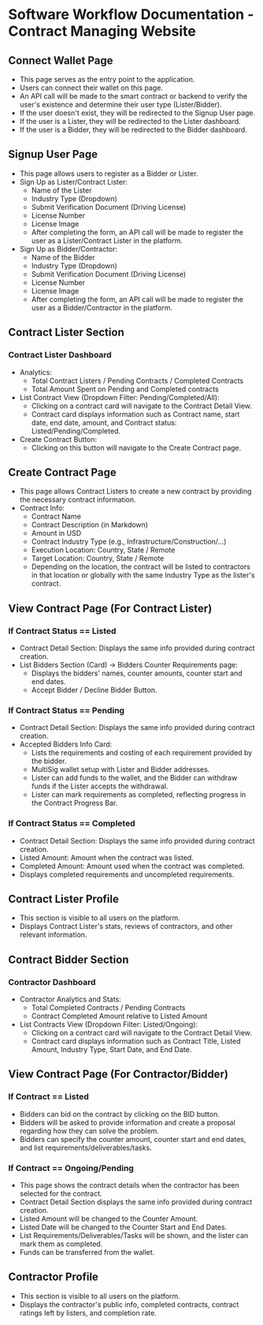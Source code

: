 # Software Workflow Documentation - Contract Managing Website

## Connect Wallet Page
- This page serves as the entry point to the application.
- Users can connect their wallet on this page.
- An API call will be made to the smart contract or backend to verify the user's existence and determine their user type (Lister/Bidder).
- If the user doesn't exist, they will be redirected to the Signup User page.
- If the user is a Lister, they will be redirected to the Lister dashboard.
- If the user is a Bidder, they will be redirected to the Bidder dashboard.

## Signup User Page
- This page allows users to register as a Bidder or Lister.
- Sign Up as Lister/Contract Lister:
  - Name of the Lister
  - Industry Type (Dropdown)
  - Submit Verification Document (Driving License)
  - License Number
  - License Image
  - After completing the form, an API call will be made to register the user as a Lister/Contract Lister in the platform.
- Sign Up as Bidder/Contractor:
  - Name of the Bidder
  - Industry Type (Dropdown)
  - Submit Verification Document (Driving License)
  - License Number
  - License Image
  - After completing the form, an API call will be made to register the user as a Bidder/Contractor in the platform.
  
## Contract Lister Section
### Contract Lister Dashboard
- Analytics:
  - Total Contract Listers / Pending Contracts / Completed Contracts
  - Total Amount Spent on Pending and Completed contracts
- List Contract View (Dropdown Filter: Pending/Completed/All):
  - Clicking on a contract card will navigate to the Contract Detail View.
  - Contract card displays information such as Contract name, start date, end date, amount, and Contract status: Listed/Pending/Completed.
- Create Contract Button:
  - Clicking on this button will navigate to the Create Contract page.
  
## Create Contract Page
- This page allows Contract Listers to create a new contract by providing the necessary contract information.
- Contract Info:
  - Contract Name
  - Contract Description (in Markdown)
  - Amount in USD
  - Contract Industry Type (e.g., Infrastructure/Construction/...)
  - Execution Location: Country, State / Remote
  - Target Location: Country, State / Remote
  - Depending on the location, the contract will be listed to contractors in that location or globally with the same Industry Type as the lister's contract.
  
## View Contract Page (For Contract Lister)
### If Contract Status == Listed
- Contract Detail Section: Displays the same info provided during contract creation.
- List Bidders Section (Card) -> Bidders Counter Requirements page:
  - Displays the bidders' names, counter amounts, counter start and end dates.
  - Accept Bidder / Decline Bidder Button.
### If Contract Status == Pending
- Contract Detail Section: Displays the same info provided during contract creation.
- Accepted Bidders Info Card:
  - Lists the requirements and costing of each requirement provided by the bidder.
  - MultiSig wallet setup with Lister and Bidder addresses.
  - Lister can add funds to the wallet, and the Bidder can withdraw funds if the Lister accepts the withdrawal.
  - Lister can mark requirements as completed, reflecting progress in the Contract Progress Bar.
### If Contract Status == Completed
- Contract Detail Section: Displays the same info provided during contract creation.
- Listed Amount: Amount when the contract was listed.
- Completed Amount: Amount used when the contract was completed.
- Displays completed requirements and uncompleted requirements.
  
## Contract Lister Profile
- This section is visible to all users on the platform.
- Displays Contract Lister's stats, reviews of contractors, and other relevant information.

## Contract Bidder Section
### Contractor Dashboard
- Contractor Analytics and Stats:
  - Total Completed Contracts / Pending Contracts
  - Contract Completed Amount relative to Listed Amount
- List Contracts View (Dropdown Filter: Listed/Ongoing):
  - Clicking on a contract card will navigate to the Contract Detail View.
  - Contract card displays information such as Contract Title, Listed Amount, Industry Type, Start Date, and End Date.
  
## View Contract Page (For Contractor/Bidder)
### If Contract == Listed
- Bidders can bid on the contract by clicking on the BID button.
- Bidders will be asked to provide information and create a proposal regarding how they can solve the problem.
- Bidders can specify the counter amount, counter start and end dates, and list requirements/deliverables/tasks.
### If Contract == Ongoing/Pending
- This page shows the contract details when the contractor has been selected for the contract.
- Contract Detail Section displays the same info provided during contract creation.
- Listed Amount will be changed to the Counter Amount.
- Listed Date will be changed to the Counter Start and End Dates.
- List Requirements/Deliverables/Tasks will be shown, and the lister can mark them as completed.
- Funds can be transferred from the wallet.
  
## Contractor Profile
- This section is visible to all users on the platform.
- Displays the contractor's public info, completed contracts, contract ratings left by listers, and completion rate.
